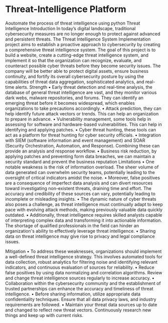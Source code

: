 # Threat-Intelligence Platform
Aoutomate the  process of threat intelligence using python
Threat Intelligence
Introduction
In today’s digital landscape, traditional cybersecurity measures are no longer enough to protect against advanced and persistent threats. The Threat Intelligence System Implementation project aims to establish a proactive approach to cybersecurity by creating a comprehensive threat intelligence system.
The goal of this project is to build a website, create a cutting-edge threat intelligence system, and implement it so that the organization can recognize, evaluate, and counteract possible cyber threats before they become security issues. The company will be better able to protect digital assets, ensure business continuity, and fortify its overall cybersecurity posture by using the capabilities of threat data aggregation, sophisticated analytics, and real-time alerts.
Strength
•	Early threat detection and real-time analysis, the database of general threat intelligence are vast, and they monitor various dark webs, malware repositories, and forums. They can identify an emerging threat before it becomes widespread, which enables organizations to take precautions accordingly.
•	Attack prediction, they can help identify future attack vectors or trends. This can help an organization to prepare in advance.
•	Vulnerability management, some tools help in assessing for software and hardware-based vulnerabilities. This can help in identifying and applying patches.
•	Cyber threat hunting, these tools can act as a platform for threat hunting for cyber security officials.
•	Integration with SIEM (software information and event management) and SOAR (Security Orchestration, Automation, and Response). Combining these can provide an analysis and response workflow. 
•	Business risk reduction, by applying patches and preventing form data breaches, we can maintain a security standard and prevent the business reputation
Limitations
•	One notable weakness is the risk of information overload. The sheer volume of data generated can overwhelm security teams, potentially leading to the oversight of critical indicators amidst the noise. 
•	Moreover, false positives are a consequence of imperfect data analysis and can divert resources toward investigating non-existent threats, draining time and effort. The accuracy and credibility of these sources can vary, potentially leading to incomplete or misleading insights.
•	The dynamic nature of cyber threats also poses a challenge, as threat intelligence must continually adapt to keep pace with evolving attack methods, making previously valuable data quickly outdated.
•	Additionally, threat intelligence requires skilled analysts capable of interpreting complex data and transforming it into actionable information. The shortage of qualified professionals in the field can hinder an organization's ability to effectively leverage threat intelligence.
•	Sharing data on threat intelligence may give rise to privacy and legal compliance issues.

Mitigation
•	To address these weaknesses, organizations should implement a well-defined threat intelligence strategy. This involves automated tools for data collection, robust analytics for filtering noise and identifying relevant indicators, and continuous evaluation of sources for reliability.
•	Reduce false positives by using data normalizing and correlation algorithms. Review and change threat intelligence sources regularly to increase accuracy.
•	Collaboration within the cybersecurity community and the establishment of trusted partnerships can enhance the accuracy and timeliness of threat intelligence.
•	Before sharing information, utilize appropriate data confidentiality techniques. Ensure that all data privacy laws, and industry requirements are followed.
•	Maintain your threat data sources up to date and changed to reflect new threat vectors. Continuously research new things and keep up with current risks.
